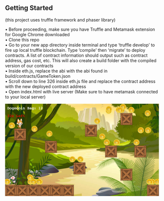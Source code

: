<h2>Getting Started</h2> 
(this project uses truffle framework and phaser library) 
<p></p>

•	Before proceeding, make sure you have Truffle and Metamask extension for Google Chrome downloaded  </br>
•	Clone this repo  </br>
•	Go to your new app directory inside terminal and type ‘truffle develop’ to fire up local truffle blockchain. 
Type ‘compile’ then ‘migrate’ to deploy contracts. A list of contract information should output such as contract address, gas cost, etc. 
This will also create a build folder with the compiled version of our contracts </br>
•	Inside eth.js, replace the abi with the abi found in build/contracts/GameToken.json </br>
•	Scroll down to line 326 inside eth.js file and replace the contract address with the new deployed contract address </br>
•	Open index.html with live server (Make sure to have metamask connected to your local server) </br>

<p></p>
<img src="./game.png" alt="Project">
